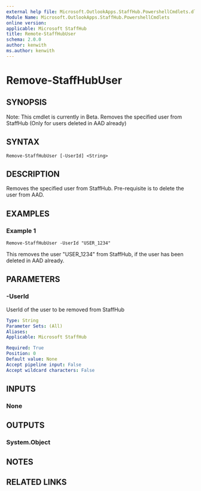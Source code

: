 ```yaml
---
external help file: Microsoft.OutlookApps.StaffHub.PowershellCmdlets.dll-Help.xml
Module Name: Microsoft.OutlookApps.StaffHub.PowershellCmdlets
online version:
applicable: Microsoft StaffHub
title: Remote-StaffHubUser
schema: 2.0.0
author: kenwith
ms.author: kenwith
---
```


# Remove-StaffHubUser

## SYNOPSIS
Note: This cmdlet is currently in Beta.
Removes the specified user from StaffHub (Only for users deleted in AAD already)

## SYNTAX

```
Remove-StaffHubUser [-UserId] <String>
```

## DESCRIPTION
Removes the specified user from StaffHub.
Pre-requisite is to delete the user from AAD. 

## EXAMPLES

### Example 1
```
Remove-StaffHubUser -UserId "USER_1234"
```

This removes the user "USER_1234" from StaffHub, if the user has been deleted in AAD already.

## PARAMETERS

### -UserId
UserId of the user to be removed from StaffHub

```yaml
Type: String
Parameter Sets: (All)
Aliases:
Applicable: Microsoft StaffHub

Required: True
Position: 0
Default value: None
Accept pipeline input: False
Accept wildcard characters: False
```

## INPUTS

### None


## OUTPUTS

### System.Object

## NOTES

## RELATED LINKS
